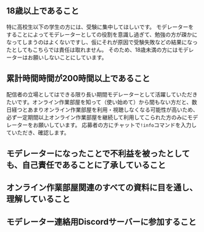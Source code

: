 
## 18歳以上であること
特に高校生以下の学生の方には、受験に集中してほしいです。
モデレーターをすることによってモデレーターとしての役割を意識し過ぎて、勉強の方が疎かになってしまうのはよくないですし、仮にそれが原因で受験失敗などの結果になったとしてもこちらでは責任は取れません。
そのため、18歳未満の方にはモデレーターはお願いしないことにしています。

## 累計時間時間が200時間以上であること
配信者の立場としてはできる限り長い期間モデレーターとして活躍していただきたいです。オンライン作業部屋を知って（使い始めて）から間もない方だと、数日経つとあまりオンライン作業部屋を利用・視聴しなくなる可能性が高いため、必ず一定期間以上オンライン作業部屋を継続して利用してこられた方のみにモデレーターをお願いしています。
応募者の方にチャットで`!info`コマンドを入力していただき、確認します。

## モデレーターになったことで不利益を被ったとしても、自己責任であることに了承していること

## オンライン作業部屋関連のすべての資料に目を通し、理解していること

## モデレーター連絡用Discordサーバーに参加すること




